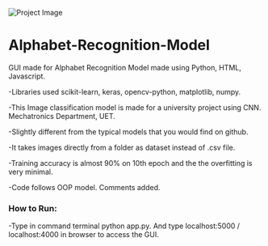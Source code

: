![Project Image](https://github.com/haider-sama/GUI-Handwritten-Alphabet-Recognition-Model/blob/main/2024-04-24%2021_27_09-Alphabet-Recognition-Model.png)

# Alphabet-Recognition-Model
GUI made for Alphabet Recognition Model made using Python, HTML, Javascript.

-Libraries used scikit-learn, keras, opencv-python, matplotlib, numpy.

-This Image classification model is made for a university project using CNN. Mechatronics Department, UET.

-Slightly different from the typical models that you would find on github.

-It takes images directly from a folder as dataset instead of .csv file.

-Training accuracy is almost 90% on 10th epoch and the the overfitting is very minimal.

-Code follows OOP model. Comments added.

### How to Run:
-Type in command terminal python app.py. And type localhost:5000 / localhost:4000 in browser to access the GUI.
